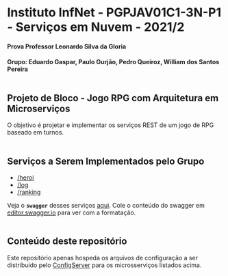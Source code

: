 # Instituto InfNet - PGPJAV01C1-3N-P1 - Serviços em Nuvem - 2021/2




#### Prova Professor Leonardo Silva da Gloria
#### Grupo: Eduardo Gaspar, Paulo Gurjão, Pedro Queiroz, William dos Santos Pereira<br><br>


## Projeto de Bloco - Jogo RPG com Arquitetura em  Microserviços 

O objetivo é projetar e implementar os serviços REST de um jogo de RPG baseado em turnos.<br><br>

## Serviços a Serem Implementados pelo Grupo

- [/heroi](https://github.com/pgurjao/heroi-gen#heroi)
- [/log](https://github.com/pgurjao/log-microsservico#log)
- [/ranking](https://github.com/pgurjao/ranking-microsservico#ranking)

Veja o <b>`swagger`</b> desses serviços [aqui](https://github.com/pgurjao/heroi-gen/blob/master/src/main/resources/swagger/swaggerHeroi-Gen.yaml). Cole o conteúdo do swagger em [editor.swagger.io](https://editor.swagger.io/) para ver com a formatação.<br><br>

## Conteúdo deste repositório

Este repositório apenas hospeda os arquivos de configuração a ser distribuído pelo [ConfigServer](https://github.com/pgurjao/configserver-microsservico) para os microsserviços listados acima.
